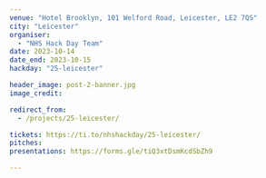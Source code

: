 ```yaml
---
venue: "Hotel Brooklyn, 101 Welford Road, Leicester, LE2 7QS"
city: "Leicester"
organiser:
  - "NHS Hack Day Team"
date: 2023-10-14
date_end: 2023-10-15
hackday: "25-leicester"

header_image: post-2-banner.jpg
image_credit: 

redirect_from:
  - /projects/25-leicester/

tickets: https://ti.to/nhshackday/25-leicester/
pitches: 
presentations: https://forms.gle/tiQ3xtDsmKcdSbZh9

---
```

